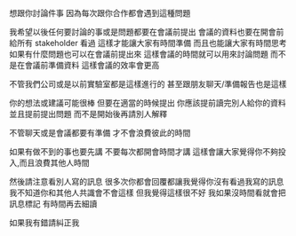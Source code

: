 
想跟你討論件事
因為每次跟你合作都會遇到這種問題

我希望以後任何要討論的事或是問題都要在會議前提出
會議的資料也要在開會前給所有 stakeholder 看過
這樣才能讓大家有時間準備
而且也能讓大家有時間思考
如果有什麼問題也可以在會議前提出來
這樣會議的時間就可以用來討論問題
而不是在會議前準備資料
這樣會議的效率會更高

不管我們公司或是以前實驗室都是這樣進行的
甚至跟朋友聊天/準備報告也是這樣

你的想法或建議可能很棒
但要在適當的時候提出
你應該提前讀完別人給你的資料
並且提前提出問題
而不是開始後再請別人解釋

不管聊天或是會議都要有準備
才不會浪費彼此的時間

如果有做不到的事也要先講
不要每次都開會時間才講
這樣會讓大家覺得你不夠投入,而且浪費其他人時間

然後請注意看別人寫的訊息
很多次你都會回覆都讓我覺得你沒有看過我寫的訊息
我不知道你和其他人共識會不會這樣
但我覺得這樣很不好
我如果沒時間看就會把訊息標記
有時間再去細讀

如果我有錯請糾正我